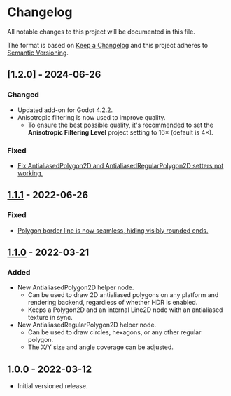 # Changelog

All notable changes to this project will be documented in this file.

The format is based on [Keep a Changelog](https://keepachangelog.com/en/1.0.0/)
and this project adheres to [Semantic Versioning](https://semver.org/spec/v2.0.0.html).

## [1.2.0] - 2024-06-26

### Changed

- Updated add-on for Godot 4.2.2.
- Anisotropic filtering is now used to improve quality.
  - To ensure the best possible quality, it's recommended to set the
    **Anisotropic Filtering Level** project setting to 16× (default is 4×).

### Fixed

- [Fix AntialiasedPolygon2D and AntialiasedRegularPolygon2D setters not working.](https://github.com/godot-extended-libraries/godot-antialiased-line2d/issues/6)

## [1.1.1] - 2022-06-26

### Fixed

- [Polygon border line is now seamless, hiding visibly rounded ends.](https://github.com/godot-extended-libraries/godot-antialiased-line2d/pull/4)

## [1.1.0] - 2022-03-21

### Added

- New AntialiasedPolygon2D helper node.
  - Can be used to draw 2D antialiased polygons on any platform and rendering backend,
    regardless of whether HDR is enabled.
  - Keeps a Polygon2D and an internal Line2D node with an antialiased texture
    in sync.
- New AntialiasedRegularPolygon2D helper node.
  - Can be used to draw circles, hexagons, or any other regular polygon.
  - The X/Y size and angle coverage can be adjusted.

## 1.0.0 - 2022-03-12

- Initial versioned release.

[Unreleased]: https://github.com/godot-extended-libraries/godot-antialiased-line2d/compare/v1.1.1...HEAD
[1.1.1]: https://github.com/godot-extended-libraries/godot-antialiased-line2d/compare/v1.1.0...v1.1.1
[1.1.0]: https://github.com/godot-extended-libraries/godot-antialiased-line2d/compare/v1.0.0...v1.1.0
